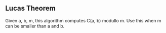 ## Lucas Theorem

Given a, b, m, this algorithm computes C(a, b) modullo m. Use this when m can be smaller than a and b.